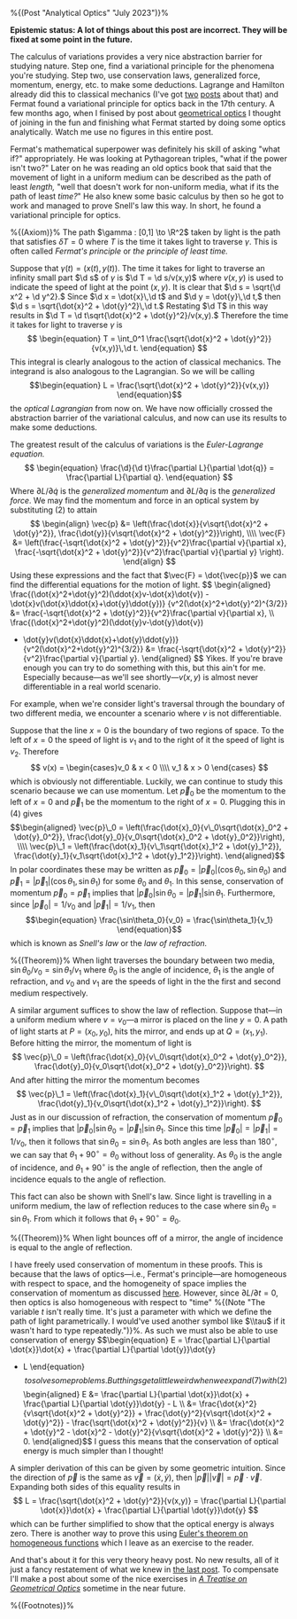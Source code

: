 %{(Post "Analytical Optics" "July 2023")}%

**Epistemic status: A lot of things about this post are
incorrect. They will be fixed at some point in the future.**

The calculus of variations provides a very nice abstraction barrier
for studying nature. Step one, find a variational principle for the
phenomena you're studying. Step two, use conservation laws, generalized
force, momentum, energy, etc. to make some deductions. Lagrange and
Hamilton already did this to classical mechanics (I've got 
[two](../lanlifshitz_1/notes.html) [posts](../lanlifshitz_2/notes.html)
about that) and Fermat found a variational principle for optics back
in the 17th century. A few months ago, when I finised by post about 
[geometrical optics](../optics/optics.html) I thought of joining in the 
fun and finishing what Fermat started by doing some optics analytically.
Watch me use no figures in this entire post.

Fermat's mathematical superpower was definitely his skill of asking "what if?"
appropriately. He was looking at Pythagorean triples, "what if the power isn't 
two?" Later on he was reading an old optics book that said that the movement
of light in a uniform medium can be described as the path of least *length,*
"well that doesn't work for non-uniform media, what if its the path of least
*time?*" He also knew some basic calculus by then so he got to work and managed
to prove Snell's law this way. In short, he found a variational principle
for optics.

%{(Axiom)}% The path $\gamma : [0,1] \to \R^2$ taken by light is the path
that satisfies $\delta T = 0$ where $T$ is the time it takes light to traverse
$\gamma.$ This is often called *Fermat's principle* or *the principle of least 
time.*

Suppose that $\gamma(t) = (x(t), y(t)).$ The time it takes for light
to traverse an infinity small part $\d s$ of $\gamma$ is $\d T = \d s/v(x,y)$ 
where $v(x,y)$ is used to indicate the speed of light at the point $(x,y).$ It 
is clear that $\d s = \sqrt{\d x^2 + \d y^2}.$ Since $\d x = \dot{x}\,\d t$ 
and $\d y = \dot{y}\,\d t,$ then $\d s = \sqrt{\dot{x}^2 + \dot{y}^2}\,\d t.$
Restating $\d T$ in this way results in $\d T = \d t\sqrt{\dot{x}^2 + 
\dot{y}^2}/v(x,y).$ Therefore the time it takes for light to traverse $\gamma$ 
is
$$
\begin{equation}
T = \int_0^1 \frac{\sqrt{\dot{x}^2 + \dot{y}^2}}{v(x,y)}\,\d t.
\end{equation}
$$
This integral is clearly analogous to the action of classical mechanics. The
integrand is also analogous to the Lagrangian. So we will be calling
$$\begin{equation}
L = \frac{\sqrt{\dot{x}^2 + \dot{y}^2}}{v(x,y)}
\end{equation}$$ 
the *optical Lagrangian* from now on. We have now officially crossed the
abstraction barrier of the variational calculus, and now can use its results
to make some deductions.

The greatest result of the calculus of variations is the *Euler-Lagrange 
equation.*
$$
\begin{equation}
\frac{\d}{\d t}\frac{\partial L}{\partial \dot{q}} = \frac{\partial L}{\partial q}.
\end{equation}
$$
Where $\partial L/\partial \dot{q}$ is the *generalized momentum* and 
$\partial L/\partial q$ is the *generalized force*. We may find the momentum
and force in an optical system by substituting (2) to attain
$$
\begin{align}
\vec{p} &= \left(\frac{\dot{x}}{v\sqrt{\dot{x}^2 + \dot{y}^2}}, 
                 \frac{\dot{y}}{v\sqrt{\dot{x}^2 + \dot{y}^2}}\right), \\\\
\vec{F} &= \left(\frac{-\sqrt{\dot{x}^2 + \dot{y}^2}}{v^2}\frac{\partial v}{\partial x},
                 \frac{-\sqrt{\dot{x}^2 + \dot{y}^2}}{v^2}\frac{\partial v}{\partial y}
           \right).
\end{align}
$$
Using these expressions and the fact that $\vec{F} = \dot{\vec{p}}$ we can find the
differential equations for the motion of light.
$$
\begin{aligned}
\frac{(\dot{x}^2+\dot{y}^2)(\ddot{x}v-\dot{x}\dot{v}) -
\dot{x}v(\dot{x}\ddot{x}+\dot{y}\ddot{y})}
{v^2(\dot{x}^2+\dot{y}^2)^{3/2}} &= 
\frac{-\sqrt{\dot{x}^2 + \dot{y}^2}}{v^2}\frac{\partial v}{\partial x}, \\\\
\frac{(\dot{x}^2+\dot{y}^2)(\ddot{y}v-\dot{y}\dot{v})
- \dot{y}v(\dot{x}\ddot{x}+\dot{y}\ddot{y})}
{v^2(\dot{x}^2+\dot{y}^2)^{3/2}} &= 
\frac{-\sqrt{\dot{x}^2 + \dot{y}^2}}{v^2}\frac{\partial v}{\partial y}.
\end{aligned}
$$
Yikes. If you're brave enough you can try to do something with this, but this
ain't for me. Especially because—as we'll see shortly—$v(x,y)$ is almost never
differentiable in a real world scenario. 

For example, when we're consider light's traversal through the boundary
of two different media, we encounter a scenario where $v$ is not differentiable.

Suppose that the line $x = 0$ is the boundary of two regions of space.
To the left of $x=0$ the speed of light is $v_1$ and to the right of it
the speed of light is $v_2.$ Therefore
$$
v(x) = \begin{cases}v_0 & x < 0 \\\\ v_1 & x > 0 \end{cases}
$$
which is obviously not differentiable. Luckily, we can continue to study
this scenario because we can use momentum. Let $\vec{p}_0$ be the momentum
to the left of $x=0$ and $\vec{p}_1$ be the momentum to the right of $x=0.$
Plugging this in (4) gives
$$\begin{aligned}
\vec{p}\_0 = \left(\frac{\dot{x}_0}{v\_0\sqrt{\dot{x}_0^2 + \dot{y}_0^2}}, 
                 \frac{\dot{y}_0}{v_0\sqrt{\dot{x}_0^2 + \dot{y}_0^2}}\right), \\\\
\vec{p}\_1 = \left(\frac{\dot{x}_1}{v\_1\sqrt{\dot{x}_1^2 + \dot{y}_1^2}}, 
                 \frac{\dot{y}_1}{v_1\sqrt{\dot{x}_1^2 + \dot{y}_1^2}}\right).
\end{aligned}$$
In polar coordinates these may be written as $\vec{p}_0 = 
|\vec{p}_0|(\cos\theta_0,\sin\theta_0)$ and $\vec{p}_1 = 
|\vec{p}_1|(\cos\theta_1,\sin\theta_1)$ for some $\theta_0$ and $\theta_1.$
In this sense, conservation of momentum $\vec{p}_0 = \vec{p}_1$ implies
that $|\vec{p}_0|\sin\theta_0 = |\vec{p}_1|\sin\theta_1.$ Furthermore,
since $|\vec{p}_0| = 1/v_0$ and $|\vec{p}_1| = 1/v_1,$ then
$$\begin{equation}
\frac{\sin\theta_0}{v_0} = \frac{\sin\theta_1}{v_1}
\end{equation}$$
which is known as *Snell's law* or the *law of refraction.*

%{(Theorem)}% When light traverses the boundary between two media,
$\sin\theta_0/v_0 = \sin\theta_1/v_1$ where $\theta_0$ is the angle
of incidence, $\theta_1$ is the angle of refraction, and $v_0$ and 
$v_1$ are the speeds of light in the the first and second medium 
respectively.

A similar argument suffices to show the law of reflection. Suppose 
that—in a uniform medium where $v = v_0$—a mirror is placed on the 
line $y=0.$ A path of light starts at $P=(x_0, y_0),$ hits the mirror,
and ends up at $Q=(x_1, y_1).$ Before hitting the mirror, the momentum
of light is
$$
\vec{p}\_0 = \left(\frac{\dot{x}_0}{v\_0\sqrt{\dot{x}_0^2 + \dot{y}_0^2}}, 
                   \frac{\dot{y}_0}{v_0\sqrt{\dot{x}_0^2 + \dot{y}_0^2}}\right).
$$
And after hitting the mirror the momentum becomes
$$
\vec{p}\_1 = \left(\frac{\dot{x}_1}{v\_0\sqrt{\dot{x}_1^2 + \dot{y}_1^2}}, 
                   \frac{\dot{y}_1}{v_0\sqrt{\dot{x}_1^2 + \dot{y}_1^2}}\right).
$$
Just as in our discussion of refraction, the conservation of momentum
$\vec{p}_0 = \vec{p}_1$ implies that $|\vec{p}_0|\sin\theta_0 = 
|\vec{p}_1|\sin\theta_1.$ Since this time $|\vec{p}_0| = |\vec{p}_1| = 1/v_0,$
then it follows that $\sin\theta_0 = \sin\theta_1.$ As both angles are less than
$180^\circ,$ we can say that $\theta_1 + 90^\circ = \theta_0$ without loss of
generality. As $\theta_0$ is the angle of incidence, and $\theta_1 + 90^\circ$
is the angle of reflection, then the angle of incidence equals to the angle
of reflection.

This fact can also be shown with Snell's law. Since light is travelling in a
uniform medium, the law of reflection reduces to the case where $\sin\theta_0
= \sin\theta_1.$ From which it follows that $\theta_1 + 90^\circ = \theta_0.$

%{(Theorem)}% When light bounces off of a mirror, the angle of incidence
is equal to the angle of reflection.

I have freely used conservation of momentum in these proofs. This is because
that the laws of optics—i.e., Fermat's principle—are homogeneous with respect
to space, and the homogeneity of space implies the conservation of momentum
as discussed [here](../lanlifshitz_2/notes.html#mom). However, since 
$\partial L/\partial t = 0,$ then optics is also homogeneous with respect to "time"
%{(Note "The variable $t$ isn't really time. It's just a parameter with which we 
define the path of light parametrically. I would've used another symbol like 
$\\tau$ if it wasn't hard to type repeatedly.")}%. As such we must also be able 
to use conservation of energy
$$\begin{equation}
E = \frac{\partial L}{\partial \dot{x}}\dot{x} + \frac{\partial L}{\partial \dot{y}}\dot{y}
- L
\end{equation}$$
to solve some problems. But things get a little weird when we expand (7) with (2)
$$\begin{aligned}
E &= \frac{\partial L}{\partial \dot{x}}\dot{x} + \frac{\partial L}{\partial \dot{y}}\dot{y} - L
\\\\
&= \frac{\dot{x}^2}{v\sqrt{\dot{x}^2 + \dot{y}^2}} + 
   \frac{\dot{y}^2}{v\sqrt{\dot{x}^2 + \dot{y}^2}} -
   \frac{\sqrt{\dot{x}^2 + \dot{y}^2}}{v} \\\\
&= \frac{\dot{x}^2 + \dot{y}^2 - \dot{x}^2 - \dot{y}^2}{v\sqrt{\dot{x}^2 + \dot{y}^2}} \\\\
&= 0.
\end{aligned}$$
I guess this means that the conservation of optical energy is much
simpler than I thought!

A simpler derivation of this can be given by some geometric intuition. Since
the direction of $\vec{p}$ is the same as $\vec{v} = (\dot{x}, \dot{y}),$
then $|\vec{p}||\vec{v}| = \vec{p}\cdot\vec{v}.$ Expanding both sides of
this equality results in
$$
L = \frac{\sqrt{\dot{x}^2 + \dot{y}^2}}{v(x,y)} = 
\frac{\partial L}{\partial \dot{x}}\dot{x} + \frac{\partial L}{\partial \dot{y}}\dot{y}
$$
which can be further simplified to show that the optical energy is always zero.
There is another way to prove this using 
[Euler's theorem on homogeneous functions](../lanlifshitz_2/notes.html#Energy)
which I leave as an exercise to the reader.

And that's about it for this very theory heavy post. No new results, all of
it just a fancy restatement of what we knew in [the last post](../optics/optics.html).
To compensate I'll make a post about some of the nice exercises in 
[*A Treatise on Geometrical Optics*](https://archive.org/details/atreatiseongeom00hermgoog/page/n22/mode/1up) sometime in the near future.

%{(Footnotes)}%
